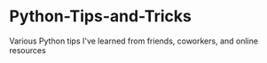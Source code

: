 # Python-Tips-and-Tricks
Various Python tips I've learned from friends, coworkers, and online resources
